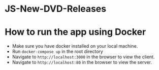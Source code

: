 # JS-New-DVD-Releases

# How to run the app using Docker

- Make sure you have docker installed on your local machine.
- Run `docker-compose up` in the root directory
- Navigate to `http://localhost:3000` in the browser to view the client.
- Navigate to `http://localhost:80` in the browser to view the server.

 
